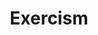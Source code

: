 ---
title: 'Exercism'
description: 'Get really good at programming.'
link: 'https://exercism.org/'
imageURL: 'https://res.cloudinary.com/dc6mrv5cb/image/upload/v1701193935/personal-resources/challenges/exercism.org__qvtfmr.png'
---
